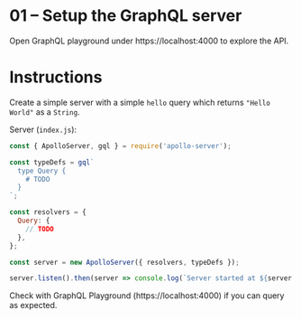 # 01 – Setup the GraphQL server

Open GraphQL playground under https://localhost:4000 to explore the API.

# Instructions

Create a simple server with a simple `hello` query which returns `"Hello World"` as a `String`.

Server (`index.js`):

```js
const { ApolloServer, gql } = require('apollo-server');

const typeDefs = gql`
  type Query {
    # TODO
  }
`;

const resolvers = {
  Query: {
    // TODO
  },
};

const server = new ApolloServer({ resolvers, typeDefs });

server.listen().then(server => console.log(`Server started at ${server.url}`));
```

Check with GraphQL Playground (https://localhost:4000) if you can query as expected.
